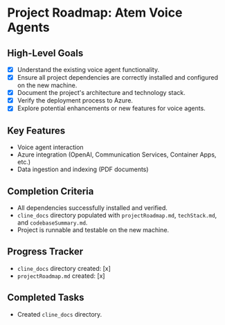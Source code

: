 # Project Roadmap: Atem Voice Agents

## High-Level Goals
- [x] Understand the existing voice agent functionality.
- [x] Ensure all project dependencies are correctly installed and configured on the new machine.
- [x] Document the project's architecture and technology stack.
- [x] Verify the deployment process to Azure.
- [x] Explore potential enhancements or new features for voice agents.

## Key Features
- Voice agent interaction
- Azure integration (OpenAI, Communication Services, Container Apps, etc.)
- Data ingestion and indexing (PDF documents)

## Completion Criteria
- All dependencies successfully installed and verified.
- `cline_docs` directory populated with `projectRoadmap.md`, `techStack.md`, and `codebaseSummary.md`.
- Project is runnable and testable on the new machine.

## Progress Tracker
- `cline_docs` directory created: [x]
- `projectRoadmap.md` created: [x]

## Completed Tasks
- Created `cline_docs` directory.
